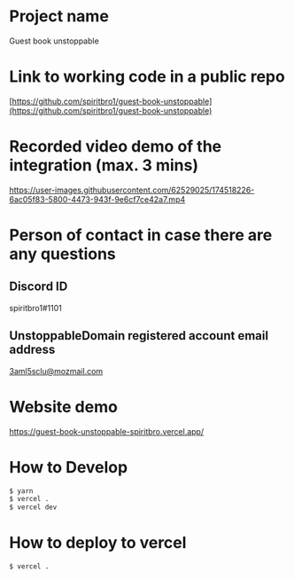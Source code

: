 # Project name
Guest book unstoppable

# Link to working code in a public repo 
[https://github.com/spiritbro1/guest-book-unstoppable](https://github.com/spiritbro1/guest-book-unstoppable)

# Recorded video demo of the integration (max. 3 mins)

https://user-images.githubusercontent.com/62529025/174518226-6ac05f83-5800-4473-943f-9e6cf7ce42a7.mp4

# Person of contact in case there are any questions
## Discord ID

spiritbro1#1101

## UnstoppableDomain registered account email address 

3aml5sclu@mozmail.com

# Website demo

https://guest-book-unstoppable-spiritbro.vercel.app/

# How to Develop

```bash
$ yarn
$ vercel .
$ vercel dev
```

# How to deploy to vercel

```bash
$ vercel .
```

